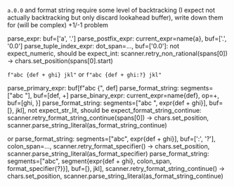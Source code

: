 
`a.0.0` and format string require some level of backtracking (I expect not actually backtracking but only discard lookahead buffer), write down them for (will be complex) +1/-1 problem

parse_expr: buf=['a', '.']
parse_postfix_expr: current_expr=name{a}, buf=['.', '0.0']
parse_tuple_index_expr: dot_span=..., buf=['0.0']: not expect_numeric, should be expect_int: scanner.retry_non_rational(spans[0]) -> chars.set_position(spans[0].start)


`f"abc {def + ghi} jkl"` or `f"abc {def + ghi:?} jkl"`

parse_primary_expr: buf[f"abc {", def]
parse_format_string: segments=["abc "], buf=[def, +]
parse_binary_expr: current_expr=name{def}, op=+, buf=[ghi, }]
parse_format_string: segments=["abc ", expr{def + ghi}], buf=[}, jkl], not expect_str_lit, should be expect_format_string_continue: scanner.retry_format_string_continue(spans[0]) -> chars.set_position, scanner.parse_string_literal(as_format_string_continue)

or
parse_format_string: segments=["abc", expr{def + ghi}], buf=[':', '?'], colon_span=..., scanner.retry_format_specifier() -> chars.set_position, scanner.parse_string_literal(as_format_specifier)
parse_format_string: segments=["abc", segment{expr{def + ghi}, colon_span, format_specifier{?}}], buf=[}, jkl], scanner.retry_format_string_continue() -> chars.set_position, scanner.parse_string_literal(as_format_string_continue)
